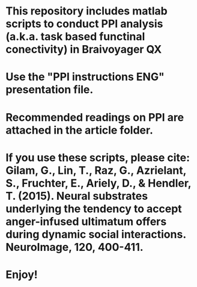 # This repository includes matlab scripts to conduct PPI analysis (a.k.a. task based functinal conectivity) in Braivoyager QX

# Use the "PPI instructions ENG" presentation file.

# Recommended readings on PPI are attached in the article folder.

# If you use these scripts, please cite: Gilam, G., Lin, T., Raz, G., Azrielant, S., Fruchter, E., Ariely, D., & Hendler, T. (2015). Neural substrates underlying the tendency to accept anger-infused ultimatum offers during dynamic social interactions. NeuroImage, 120, 400-411.

# Enjoy!

